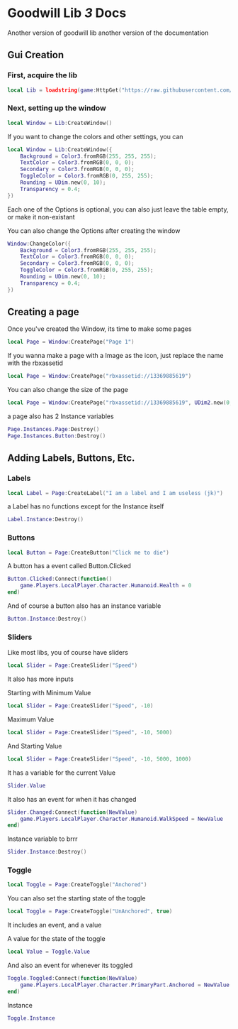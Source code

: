 # Goodwill Lib *3* Docs

Another version of goodwill lib another version of the documentation

## Gui Creation

### First, acquire the lib

```lua
local Lib = loadstring(game:HttpGet("https://raw.githubusercontent.com/Plusgaming1/Goodwill-/main/Goodwill-Lib-3.lua"))();
```

### Next, setting up the window

```lua
local Window = Lib:CreateWindow()
```

If you want to change the colors and other settings, you can

```lua
local Window = Lib:CreateWindow({
	Background = Color3.fromRGB(255, 255, 255);
	TextColor = Color3.fromRGB(0, 0, 0);
	Secondary = Color3.fromRGB(0, 0, 0);
	ToggleColor = Color3.fromRGB(0, 255, 255);
	Rounding = UDim.new(0, 10);
	Transparency = 0.4;
})
```

Each one of the Options is optional, you can also just leave the table empty, or make it non-existant

You can also change the Options after creating the window

```lua
Window:ChangeColor({
	Background = Color3.fromRGB(255, 255, 255);
	TextColor = Color3.fromRGB(0, 0, 0);
	Secondary = Color3.fromRGB(0, 0, 0);
	ToggleColor = Color3.fromRGB(0, 255, 255);
	Rounding = UDim.new(0, 10);
	Transparency = 0.4;
})
```

## Creating a page

Once you've created the Window, its time to make some pages

```lua
local Page = Window:CreatePage("Page 1")
```

If you wanna make a page with a Image as the icon, just replace the name with the rbxassetid

```lua
local Page = Window:CreatePage("rbxassetid://13369885619")
```

You can also change the size of the page

```lua
local Page = Window:CreatePage("rbxassetid://13369885619", UDim2.new(0, 400, 0, 400))
```

a page also has 2 Instance variables

```lua
Page.Instances.Page:Destroy()
Page.Instances.Button:Destroy()
```

## Adding Labels, Buttons, Etc.

### Labels
```lua
local Label = Page:CreateLabel("I am a label and I am useless (jk)")
```
a Label has no functions except for the Instance itself

```lua
Label.Instance:Destroy()
```

### Buttons
```lua
local Button = Page:CreateButton("Click me to die")
```
A button has a event called Button.Clicked

```lua
Button.Clicked:Connect(function()
	game.Players.LocalPlayer.Character.Humanoid.Health = 0
end)
```

And of course a button also has an instance variable

```lua
Button.Instance:Destroy()
```

### Sliders
Like most libs, you of course have sliders

```lua
local Slider = Page:CreateSlider("Speed")
```

It also has more inputs

Starting with Minimum Value
```lua
local Slider = Page:CreateSlider("Speed", -10)
```

Maximum Value
```lua
local Slider = Page:CreateSlider("Speed", -10, 5000)
```

And Starting Value
```lua
local Slider = Page:CreateSlider("Speed", -10, 5000, 1000)
```

It has a variable for the current Value
```lua
Slider.Value
```

It also has an event for when it has changed
```lua
Slider.Changed:Connect(function(NewValue)
	game.Players.LocalPlayer.Character.Humanoid.WalkSpeed = NewValue
end)
```

Instance variable to brrr

```lua
Slider.Instance:Destroy()
```

### Toggle
```lua
local Toggle = Page:CreateToggle("Anchored")
```

You can also set the starting state of the toggle

```lua
local Toggle = Page:CreateToggle("UnAnchored", true)
```

It includes an event, and a value

A value for the state of the toggle

```lua
local Value = Toggle.Value
```

And also an event for whenever its toggled

```lua
Toggle.Toggled:Connect(function(NewValue)
	game.Players.LocalPlayer.Character.PrimaryPart.Anchored = NewValue
end)
```

Instance

```lua
Toggle.Instance
```
